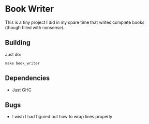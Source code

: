 # Book Writer
This is a tiny project I did in my spare time that writes complete books (though
filled with nonsense).

## Building
Just do:
```
make book_writer
```

## Dependencies
+ Just GHC

## Bugs
+ I wish I had figured out how to wrap lines properly
